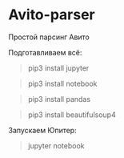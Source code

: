# Avito-parser
Простой парсинг Авито


Подготавливаем всё:

> pip3 install jupyter

> pip3 install notebook

> pip3 install pandas

> pip3 install beautifulsoup4

Запускаем Юпитер:
> jupyter notebook
